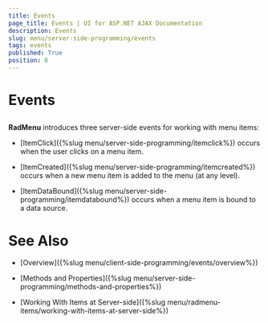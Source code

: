 ```yaml
---
title: Events
page_title: Events | UI for ASP.NET AJAX Documentation
description: Events
slug: menu/server-side-programming/events
tags: events
published: True
position: 0
---
```


# Events



## 

__RadMenu__ introduces three server-side events for working with menu items:

* [ItemClick]({%slug menu/server-side-programming/itemclick%}) occurs when the user clicks on a menu item.

* [ItemCreated]({%slug menu/server-side-programming/itemcreated%}) occurs when a new menu item is added to the menu (at any level).

* [ItemDataBound]({%slug menu/server-side-programming/itemdatabound%}) occurs when a menu item is bound to a data source.

# See Also

 * [Overview]({%slug menu/client-side-programming/events/overview%})

 * [Methods and Properties]({%slug menu/server-side-programming/methods-and-properties%})

 * [Working With Items at Server-side]({%slug menu/radmenu-items/working-with-items-at-server-side%})
